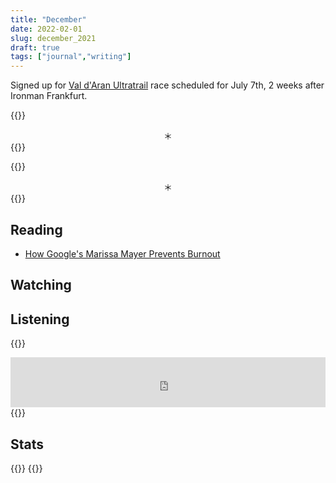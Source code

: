 ```yaml
---
title: "December"
date: 2022-02-01
slug: december_2021
draft: true
tags: ["journal","writing"]
---
```


Signed up for [Val d'Aran Ultratrail](https://www.aranbyutmb.com/en/) race scheduled for July 7th, 2 weeks after Ironman Frankfurt.

{{<rawhtml>}}
<center>＊</center>
{{</rawhtml>}}



{{<rawhtml>}}
<center>＊</center>
{{</rawhtml>}}

## Reading

- [How Google's Marissa Mayer Prevents Burnout](https://www.entrepreneur.com/article/223723)

## Watching


## Listening

{{<rawhtml>}}
<iframe src="https://open.spotify.com/embed/track/2bidvM5hM1LGiEDkgp0EUz?utm_source=generator&theme=0" width="100%" height="80" frameBorder="0" allowfullscreen="" allow="autoplay; clipboard-write; encrypted-media; fullscreen; picture-in-picture"></iframe>
{{</rawhtml>}}

## Stats

{{<rawhtml>}}
{{</rawhtml>}}
